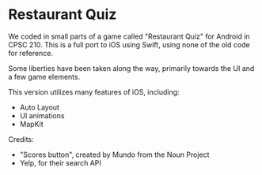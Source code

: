 # Restaurant Quiz
We coded in small parts of a game called "Restaurant Quiz" for Android in CPSC 210. This is a full port to iOS using Swift, using none of the old code for reference.

Some liberties have been taken along the way, primarily towards the UI and a few game elements.

This version utilizes many features of iOS, including:
* Auto Layout
* UI animations
* MapKit

Credits:
* "Scores button", created by Mundo from the Noun Project
* Yelp, for their search API